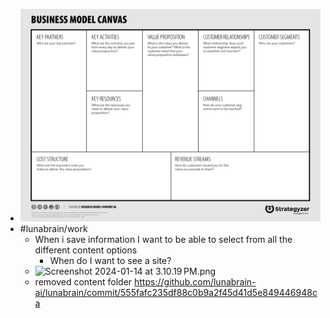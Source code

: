 - ![Business Model Canvas.jpg](../assets/Business_Model_Canvas_1705258201891_0.jpg)
- #lunabrain/work
	- When i save information I want to be able to select from all the different content options
		- When do I want to see a site?
	- ![Screenshot 2024-01-14 at 3.10.19 PM.png](../assets/Screenshot_2024-01-14_at_3.10.19 PM_1705273828521_0.png)
	- removed content folder https://github.com/lunabrain-ai/lunabrain/commit/555fafc235df88c0b9a2f45d41d5e849446948ca
